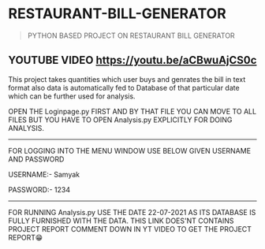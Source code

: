 # RESTAURANT-BILL-GENERATOR
> PYTHON BASED PROJECT ON RESTAURANT BILL GENERATOR
## YOUTUBE VIDEO  https://youtu.be/aCBwuAjCS0c
This project takes quantities which user buys and genrates the bill in text format also data is automatically fed to Database of that particular date which can be further used for analysis.

OPEN THE Loginpage.py FIRST AND BY THAT FILE YOU CAN MOVE TO ALL FILES BUT YOU HAVE TO OPEN 
Analysis.py EXPLICITLY FOR DOING ANALYSIS.

******************************************************************************************************************************************
FOR LOGGING INTO THE MENU WINDOW USE BELOW GIVEN USERNAME AND PASSWORD

USERNAME:- Samyak

PASSWORD:- 1234

******************************************************************************************************************************************
FOR RUNNING Analysis.py USE THE DATE 22-07-2021 AS ITS DATABASE IS FULLY FURNISHED WITH THE DATA.
THIS LINK DOES'NT CONTAINS PROJECT REPORT COMMENT DOWN IN YT VIDEO TO GET THE PROJECT REPORT😁
